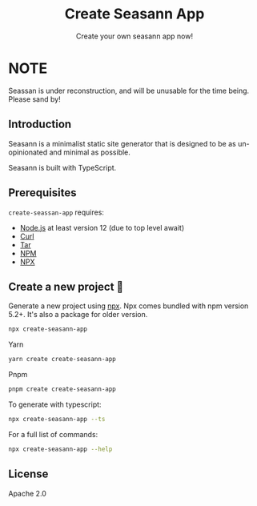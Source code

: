 <div align="center">
    <h1>Create Seasann App</h1>
    <p>Create your own seasann app now!</p>
</div>

# NOTE

Seassan is under reconstruction, and will be unusable for the time being. Please sand by!

## Introduction

Seasann is a minimalist static site generator that is designed to be as un-opinionated and minimal as possible.

Seasann is built with TypeScript.

## Prerequisites

`create-seassan-app` requires:

- [Node.js](https://nodejs.org) at least version 12 (due to top level await)
- [Curl](https://curl.se)
- [Tar](https://www.gnu.org/software/tar/)
- [NPM](https://www.npmjs.com)
- [NPX](https://docs.npmjs.com/cli/v7/commands/npx/)

## Create a new project 💾

Generate a new project using [npx](https://www.npmjs.com/package/npx). Npx comes bundled with npm version 5.2+. It's also a package for older version.

```bash
npx create-seasann-app
```

Yarn 

```bash
yarn create create-seasann-app
```

Pnpm

```bash
pnpm create create-seasann-app
```

To generate with typescript:

```bash
npx create-seasann-app --ts
```

For a full list of commands:

```bash
npx create-seasann-app --help
```

## License

Apache 2.0
